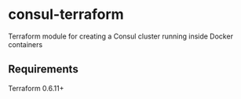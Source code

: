 # consul-terraform

Terraform module for creating a Consul cluster running inside Docker containers

## Requirements

Terraform 0.6.11+

